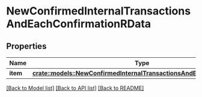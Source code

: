 # NewConfirmedInternalTransactionsAndEachConfirmationRData

## Properties

Name | Type | Description | Notes
------------ | ------------- | ------------- | -------------
**item** | [**crate::models::NewConfirmedInternalTransactionsAndEachConfirmationRi**](NewConfirmedInternalTransactionsAndEachConfirmationRI.md) |  | 

[[Back to Model list]](../README.md#documentation-for-models) [[Back to API list]](../README.md#documentation-for-api-endpoints) [[Back to README]](../README.md)



